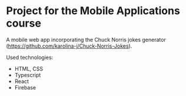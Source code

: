 # Project for the Mobile Applications course 

A mobile web app incorporating the Chuck Norris jokes generator (https://github.com/karolina-j/Chuck-Norris-Jokes).

Used technologies:
- HTML, CSS
- Typescript
- React
- Firebase

